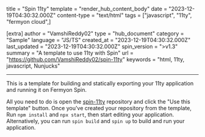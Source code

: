 title = "Spin 11ty"
template = "render_hub_content_body"
date = "2023-12-19T04:30:32.000Z"
content-type = "text/html"
tags = ["javascript", "11ty", "fermyon cloud",]

[extra]
author = "VamshiReddy02"
type = "hub_document"
category = "Sample"
language = "JS/TS"
created_at = "2023-12-19T04:30:32.000Z"
last_updated = "2023-12-19T04:30:32.000Z"
spin_version = ">v1.3"
summary =  "A template to use 11ty with Spin"
url = "https://github.com/VamshiReddy02/spin-11ty"
keywords = "html, 11ty, javascript, Nunjucks"

---
  
This is a template for building and statically exporting your 11ty application and running it on Fermyon Spin.

All you need to do is open the [spin-11ty](https://github.com/VamshiReddy02/spin-11ty) repository and click the "Use this template" button. Once you've created your repository from the template, Run `npm install` and `npx start`, then start editing your application. Alternatively, you can run `spin build` and `spin up` to build and run your application.